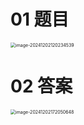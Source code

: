 # 01 题目

<img src="C:\Users\Administrator\AppData\Roaming\Typora\typora-user-images\image-20241202120234539.png" alt="image-20241202120234539" style="zoom:50%;" />



# 02 答案

<img src="https://cvp.oss-cn-shanghai.aliyuncs.com/202412021720705.png" alt="image-20241202172050648" style="zoom:50%;" />